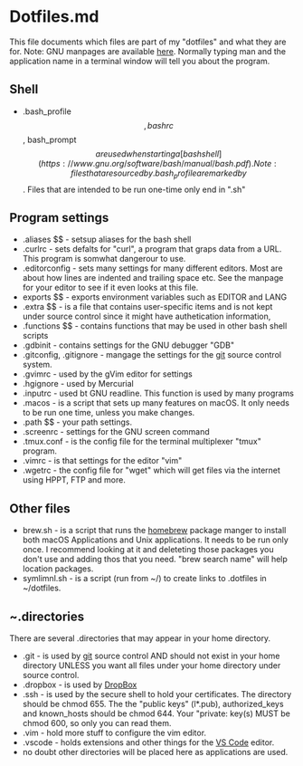 # Dotfiles.md
This file documents which files are part of my "dotfiles" and 
what they are for.
Note: GNU manpages are available [here](https://www.gnu.org/manual/manual.en.html). Normally typing man and the application name in a terminal window will tell you about the program.


## Shell
* .bash_profile $$, bashrc $$, bash_prompt $$ are used when starting a 
[bash shell](https://www.gnu.org/software/bash/manual/bash.pdf).
Note: files that are sourced by .bash_profile are marked by $$. Files that
are intended to be run one-time only end in ".sh"

## Program settings
* .aliases $$ - setsup aliases for the bash shell
* .curlrc - sets defalts for "curl", a program that graps data from a URL. This program is somwhat dangerour to use.
* .editorconfig - sets many settings for many different editors. Most are about how lines are indented and trailing space etc. See the manpage for your editor to see if it even looks at this file.
* exports $$ - exports environment variables such as EDITOR and LANG
* .extra $$ - is a file that contains user-specific items and is not kept under source control since it might have authetication information,
* .functions $$ - contains functions that may be used in other bash shell scripts
* .gdbinit - contains settings for the GNU debugger "GDB"
* .gitconfig, .gitignore - mangage the settings for the [git](https://git-scm.com/doc) source control system.
* .gvimrc - used by the gVim editor for settings
* .hgignore - used by Mercurial 
* .inputrc - used bt GNU readline. This function is used by many programs
* .macos - is a script that sets up many features on macOS. It only needs to be run one time, unless you make changes.
* .path $$ - your path settings.
* .screenrc - settings for the GNU screen command
* .tmux.conf - is the config file for the terminal multiplexer "tmux" program.
* .vimrc - is that settings for the editor "vim"
* .wgetrc - the config file for "wget" which will get files via the internet using HPPT, FTP and more.

## Other files
* brew.sh - is a script that runs the [homebrew](https://brew.sh/) package manger to install both macOS Applications and Unix applications. It needs to be run only once. I recommend looking at it and deleteting those packages you don't use and adding thos that you need.  "brew search name" will help location packages.
* symlimnl.sh - is a script (run from ~/) to create links to .dotfiles in ~/dotfiles. 

## ~.directories
There are several .directories that may appear in your home directory.
* .git - is used by [git](https://git-scm.com/doc) source control AND should not exist in your home directory UNLESS you want all files under your home directory under source control.
* .dropbox - is used by [DropBox](https://www.dropbox.com/)
* .ssh - is used by the secure shell to hold your certificates. The directory should be chmod 655. The the "public keys" (l*.pub), authorized_keys and known_hosts should be chmod 644. Your "private: key(s) MUST be chmod 600, so only you can read them.
* .vim - hold more stuff to configure the vim editor.
* .vscode - holds extensions and other things for the [VS Code](https://code.visualstudio.com/) editor.
* no doubt other directories will be placed here as applications are used.




